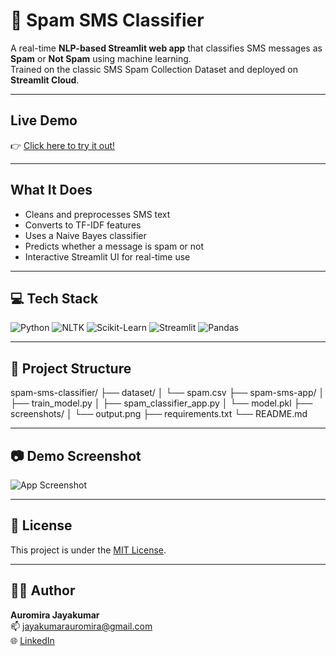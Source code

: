 # 📩 Spam SMS Classifier

A real-time **NLP-based Streamlit web app** that classifies SMS messages as **Spam** or **Not Spam** using machine learning.  
Trained on the classic SMS Spam Collection Dataset and deployed on **Streamlit Cloud**.

---

## Live Demo

👉 [Click here to try it out!](https://auromirajayakumar-spam-sms-classifier.streamlit.app/)

---

##  What It Does

- Cleans and preprocesses SMS text
- Converts to TF-IDF features
- Uses a Naive Bayes classifier
- Predicts whether a message is spam or not
- Interactive Streamlit UI for real-time use

---

## 💻 Tech Stack

![Python](https://img.shields.io/badge/Python-3776AB?style=for-the-badge&logo=python&logoColor=white)
![NLTK](https://img.shields.io/badge/NLTK-Work_in_Progress-orange?style=for-the-badge)
![Scikit-Learn](https://img.shields.io/badge/Scikit--Learn-F7931E?style=for-the-badge&logo=scikit-learn&logoColor=white)
![Streamlit](https://img.shields.io/badge/Streamlit-FF4B4B?style=for-the-badge&logo=streamlit&logoColor=white)
![Pandas](https://img.shields.io/badge/Pandas-150458?style=for-the-badge&logo=pandas&logoColor=white)

---

## 📁 Project Structure
spam-sms-classifier/
├── dataset/
│ └── spam.csv
├── spam-sms-app/
│ ├── train_model.py
│ ├── spam_classifier_app.py
│ └── model.pkl
├── screenshots/
│ └── output.png
├── requirements.txt
└── README.md

---

## 📷 Demo Screenshot

![App Screenshot](screenshots/output.png)



---

## 📝 License

This project is under the [MIT License](LICENSE).

---

## 👩‍💻 Author

**Auromira Jayakumar**  
📫 jayakumarauromira@gmail.com  
🌐 [LinkedIn](https://www.linkedin.com/in/auromira-jayakumar-1805aa2a9)



